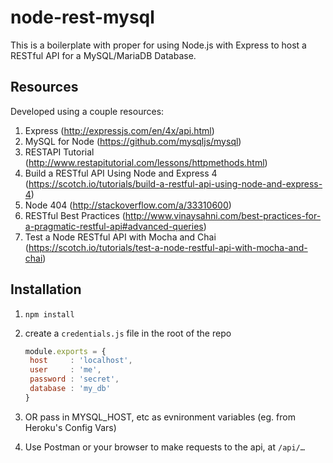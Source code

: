 # node-rest-mysql

This is a boilerplate with proper for using Node.js with Express to host a RESTful API for a MySQL/MariaDB Database.

## Resources

Developed using a couple resources:

1. Express (http://expressjs.com/en/4x/api.html)
2. MySQL for Node (https://github.com/mysqljs/mysql)
3. RESTAPI Tutorial (http://www.restapitutorial.com/lessons/httpmethods.html)
4. Build a RESTful API Using Node and Express 4 (https://scotch.io/tutorials/build-a-restful-api-using-node-and-express-4)
5. Node 404 (http://stackoverflow.com/a/33310600)
6. RESTful Best Practices (http://www.vinaysahni.com/best-practices-for-a-pragmatic-restful-api#advanced-queries)
7. Test a Node RESTful API with Mocha and Chai (https://scotch.io/tutorials/test-a-node-restful-api-with-mocha-and-chai)

## Installation

1. `npm install`

2. create a `credentials.js` file in the root of the repo

   ```javascript
   module.exports = {
   	host     : 'localhost',
   	user     : 'me',
   	password : 'secret',
   	database : 'my_db'
   }
   ```

3. OR pass in MYSQL_HOST, etc as evnironment variables (eg. from Heroku's Config Vars)

4. Use Postman or your browser to make requests to the api, at `/api/…`
